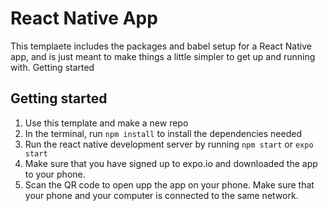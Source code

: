 # React Native App

This templaete includes the packages and babel setup for a React Native app, and is just meant to make things a little simpler to get up and running with.
Getting started

## Getting started

1. Use this template and make a new repo
2. In the terminal, run `npm install` to install the dependencies needed
3. Run the react native development server by running `npm start` or `expo start`
4. Make sure that you have signed up to expo.io and downloaded the app to your phone.
5. Scan the QR code to open upp the app on your phone. Make sure that your phone and your computer is connected to the same network.
